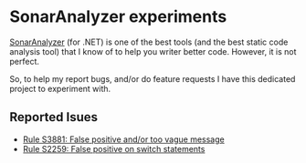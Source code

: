 # SonarAnalyzer experiments
[SonarAnalyzer](https://github.com/SonarSource/sonar-dotnet) (for .NET) 
is one of the best tools (and the best static code analysis tool) that I know of
to help you writer better code. However, it is not perfect.

So, to help my report bugs, and/or do feature requests I have this dedicated
project to experiment with.

## Reported Isues
* [Rule S3881: False positive and/or too vague message](https://github.com/SonarSource/sonar-dotnet/issues/2339)
* [Rule S2259: False positive on switch statements](https://github.com/SonarSource/sonar-dotnet/issues/2338)
